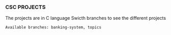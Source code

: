 ### CSC PROJECTS

The projects are in C language
Swicth branches to see the different projects

```
Available branches: banking-system, topics
```
